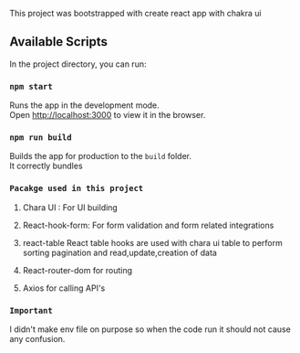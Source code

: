 This project was bootstrapped with create react app with chakra ui 

## Available Scripts

In the project directory, you can run:

### `npm start`

Runs the app in the development mode.<br /> Open
[http://localhost:3000](http://localhost:3000) to view it in the browser.


### `npm run build`

Builds the app for production to the `build` folder.<br /> It correctly bundles

### `Pacakge used in this project`

1. Chara UI : 
For UI building

2. React-hook-form:
For form validation and form related integrations

3. react-table
React table hooks are used with chara ui table to perform sorting pagination and read,update,creation of data 

4. React-router-dom for routing

5. Axios for calling API's

### `Important`
I didn't make env file on purpose so when the code run it should not cause any confusion.

